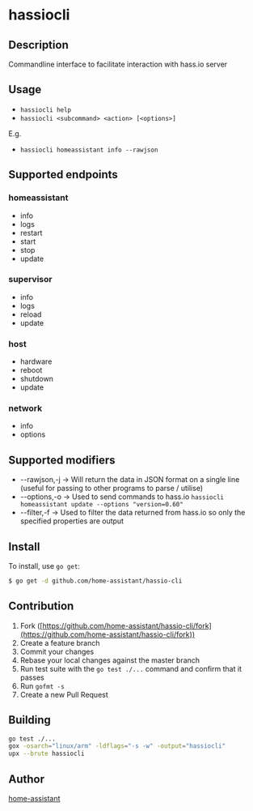 # hassiocli


## Description

Commandline interface to facilitate interaction with hass.io server

## Usage
- `hassiocli help`
- `hassiocli <subcommand> <action> [<options>]`

E.g.

- `hassiocli homeassistant info --rawjson`   

## Supported endpoints
### homeassistant
- info
- logs
- restart
- start
- stop
- update

### supervisor
- info
- logs
- reload
- update

### host
- hardware
- reboot
- shutdown
- update

### network
- info
- options


## Supported modifiers
- --rawjson,-j -> Will return the data in JSON format on a 
                    single line (useful for passing to other 
                    programs to parse / utilise)
- --options,-o -> Used to send commands to hass.io `hassiocli homeassistant update --options "version=0.60"`
- --filter,-f  -> Used to filter the data returned from hass.io so only the specified properties are output

## Install

To install, use `go get`:

```bash
$ go get -d github.com/home-assistant/hassio-cli
```

## Contribution

1. Fork ([https://github.com/home-assistant/hassio-cli/fork](https://github.com/home-assistant/hassio-cli/fork))
1. Create a feature branch
1. Commit your changes
1. Rebase your local changes against the master branch
1. Run test suite with the `go test ./...` command and confirm that it passes
1. Run `gofmt -s`
1. Create a new Pull Request


## Building
```bash
go test ./...
gox -osarch="linux/arm" -ldflags="-s -w" -output="hassiocli"
upx --brute hassiocli
```

## Author

[home-assistant](https://github.com/home-assistant)
